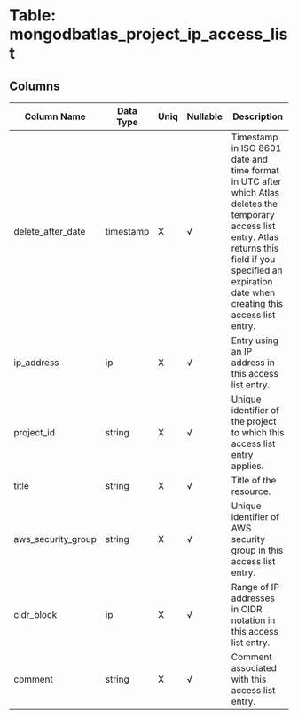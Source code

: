 # Table: mongodbatlas_project_ip_access_list

## Columns 

|  Column Name   |  Data Type  | Uniq | Nullable | Description | 
|  ----  | ----  | ----  | ----  | ---- | 
| delete_after_date | timestamp | X | √ | Timestamp in ISO 8601 date and time format in UTC after which Atlas deletes the temporary access list entry. Atlas returns this field if you specified an expiration date when creating this access list entry. | 
| ip_address | ip | X | √ | Entry using an IP address in this access list entry. | 
| project_id | string | X | √ | Unique identifier of the project to which this access list entry applies. | 
| title | string | X | √ | Title of the resource. | 
| aws_security_group | string | X | √ | Unique identifier of AWS security group in this access list entry. | 
| cidr_block | ip | X | √ | Range of IP addresses in CIDR notation in this access list entry. | 
| comment | string | X | √ | Comment associated with this access list entry. | 


